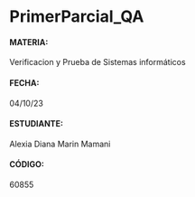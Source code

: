 # PrimerParcial_QA
#### MATERIA:
Verificacion y Prueba de Sistemas informáticos
#### FECHA: 
04/10/23
#### ESTUDIANTE: 
Alexia Diana Marin Mamani
#### CÓDIGO: 
60855
